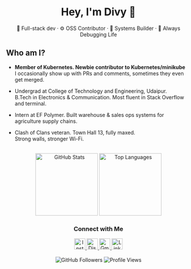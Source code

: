 <h1 align="center">Hey, I'm Divy 👋</h1>
<p align="center">
  🧠 Full-stack dev · ⚙️ OSS Contributor · 🔧 Systems Builder · 🚀 Always Debugging Life
</p>

## Who am I?

- **Member of Kubernetes. Newbie contributor to Kubernetes/minikube**  <br/>
  I occasionally show up with PRs and comments, sometimes they even get merged.  

- Undergrad at College of Technology and Engineering, Udaipur.<br>
  B.Tech in Electronics & Communication. Most fluent in Stack Overflow and terminal.

- Intern at EF Polymer. Built warehouse & sales ops systems for agriculture supply chains.
  
- Clash of Clans veteran. Town Hall 13, fully maxed.  
  Strong walls, stronger Wi-Fi.
<br>

<div align="center">
  <img src="https://github-readme-stats.vercel.app/api?username=divysinghvi&show_icons=true&theme=dracula&hide_border=true" height="170" alt="GitHub Stats" />
  <img src="https://github-readme-stats.vercel.app/api/top-langs?username=divysinghvi&layout=compact&theme=dracula&hide_border=true" height="170" alt="Top Languages" />
</div>

<h3 align="center">Connect with Me</h3>
<div align="center">
  <a href="https://www.instagram.com/divysinghvi" target="_blank">
    <img src="https://img.shields.io/badge/Instagram-E4405F?style=for-the-badge&logo=instagram&logoColor=white" height="30" alt="Instagram" />
  </a>
  <a href="https://discord.com/users/s_dv0" target="_blank">
    <img src="https://img.shields.io/badge/Discord-7289DA?style=for-the-badge&logo=discord&logoColor=white" height="30" alt="Discord" />
  </a>
  <a href="mailto:divysinghvi5@gmail.com" target="_blank">
    <img src="https://img.shields.io/badge/Gmail-D14836?style=for-the-badge&logo=gmail&logoColor=white" height="30" alt="Gmail" />
  </a>
  <a href="https://www.linkedin.com/in/divysinghvi" target="_blank">
    <img src="https://img.shields.io/badge/LinkedIn-0077B5?style=for-the-badge&logo=linkedin&logoColor=white" height="30" alt="LinkedIn" />
  </a>
</div>

<br>

<div align="center">
  <img src="https://img.shields.io/github/followers/divysinghvi?label=Follow%20Me&style=social" alt="GitHub Followers" />
  <img src="https://komarev.com/ghpvc/?username=divysinghvi&color=brightgreen" alt="Profile Views" />
</div>
